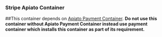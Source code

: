 ### Stripe Apiato Container

##This container depends on [Apiato Payment Container](https://github.com/Mohammad-Alavi/apiato-payment).
**Do not use this container without Apiato Payment Container instead
use payment container which installs this container as part of its requirement.**